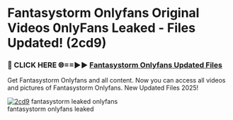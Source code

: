 # Fantasystorm Onlyfans Original Videos 0nlyFans Leaked - Files Updated! (2cd9)

<h3>🔴 CLICK HERE 🌐==►► <a href="https://tinyurl.com/ms9xzufz" rel="nofollow">Fantasystorm Onlyfans Updated Files</a></h3>

Get Fantasystorm Onlyfans and all content. Now you can access all videos and pictures of Fantasystorm Onlyfans. New Updated Files 2025!

[![2cd9](https://i.imgur.com/ppqm5kG.gif)](https://tinyurl.com/ms9xzufz)
fantasystorm leaked onlyfans<br>
fantasystorm onlyfans leaked